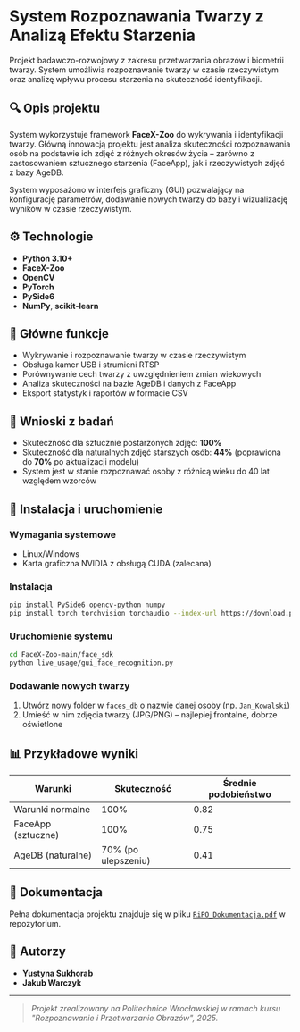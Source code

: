 # System Rozpoznawania Twarzy z Analizą Efektu Starzenia

Projekt badawczo-rozwojowy z zakresu przetwarzania obrazów i biometrii twarzy. System umożliwia rozpoznawanie twarzy w czasie rzeczywistym oraz analizę wpływu procesu starzenia na skuteczność identyfikacji.

## 🔍 Opis projektu

System wykorzystuje framework **FaceX-Zoo** do wykrywania i identyfikacji twarzy. Główną innowacją projektu jest analiza skuteczności rozpoznawania osób na podstawie ich zdjęć z różnych okresów życia – zarówno z zastosowaniem sztucznego starzenia (FaceApp), jak i rzeczywistych zdjęć z bazy AgeDB.

System wyposażono w interfejs graficzny (GUI) pozwalający na konfigurację parametrów, dodawanie nowych twarzy do bazy i wizualizację wyników w czasie rzeczywistym.

## ⚙️ Technologie

- **Python 3.10+**
- **FaceX-Zoo**
- **OpenCV**
- **PyTorch**
- **PySide6**
- **NumPy**, **scikit-learn**

## 🧠 Główne funkcje

- Wykrywanie i rozpoznawanie twarzy w czasie rzeczywistym
- Obsługa kamer USB i strumieni RTSP
- Porównywanie cech twarzy z uwzględnieniem zmian wiekowych
- Analiza skuteczności na bazie AgeDB i danych z FaceApp
- Eksport statystyk i raportów w formacie CSV

## 🧪 Wnioski z badań

- Skuteczność dla sztucznie postarzonych zdjęć: **100%**
- Skuteczność dla naturalnych zdjęć starszych osób: **44%** (poprawiona do **70%** po aktualizacji modelu)
- System jest w stanie rozpoznawać osoby z różnicą wieku do 40 lat względem wzorców

## 🚀 Instalacja i uruchomienie

### Wymagania systemowe

- Linux/Windows
- Karta graficzna NVIDIA z obsługą CUDA (zalecana)

### Instalacja

```bash
pip install PySide6 opencv-python numpy
pip install torch torchvision torchaudio --index-url https://download.pytorch.org/whl/cu118
```

### Uruchomienie systemu

```bash
cd FaceX-Zoo-main/face_sdk
python live_usage/gui_face_recognition.py
```

### Dodawanie nowych twarzy

1. Utwórz nowy folder w `faces_db` o nazwie danej osoby (np. `Jan_Kowalski`)
2. Umieść w nim zdjęcia twarzy (JPG/PNG) – najlepiej frontalne, dobrze oświetlone

## 📊 Przykładowe wyniki

| Warunki              | Skuteczność | Średnie podobieństwo |
|----------------------|-------------|-----------------------|
| Warunki normalne     | 100%        | 0.82                  |
| FaceApp (sztuczne)   | 100%        | 0.75                  |
| AgeDB (naturalne)    | 70% (po ulepszeniu) | 0.41          |

## 📁 Dokumentacja

Pełna dokumentacja projektu znajduje się w pliku [`RiPO_Dokumentacja.pdf`](./RiPO_Dokumentacja.pdf) w repozytorium.

## 👥 Autorzy

- **Yustyna Sukhorab**  
- **Jakub Warczyk** 

---

> _Projekt zrealizowany na Politechnice Wrocławskiej w ramach kursu "Rozpoznawanie i Przetwarzanie Obrazów", 2025._
